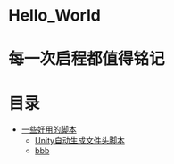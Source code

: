 # Hello_World
# 每一次启程都值得铭记

# 目录
- [一些好用的脚本](#一级标题)
	- [Unity自动生成文件头脚本](https://github.com/HeartWardrum/Hello_World/blob/4a78094f62f6d6e1d7e23d801684f1976b954c1d/Unity%E8%87%AA%E5%8A%A8%E7%94%9F%E6%88%90%E6%96%87%E4%BB%B6%E5%A4%B4%E8%84%9A%E6%9C%AC.md)
	- [bbb](#bbb)
